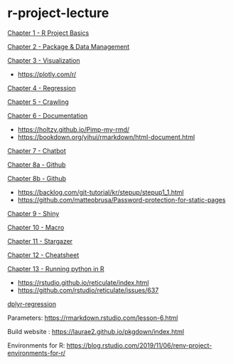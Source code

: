 # r-project-lecture

[Chapter 1 - R Project Basics](https://khbae.github.io/r-project-lecture/01_R_basics/basic123.html)

[Chapter 2 - Package & Data Management](https://khbae.github.io/r-project-lecture/02_패키지란_데이터처리/데이터처리.html)

[Chapter 3 - Visualization](https://khbae.github.io/r-project-lecture/03_시각화/visualization.html)
* https://plotly.com/r/

[Chapter 4 - Regression](https://khbae.github.io/r-project-lecture/04_회귀분석/회귀분석.html)

[Chapter 5 - Crawling](https://khbae.github.io/r-project-lecture/05_크롤링/크롤링.html)

[Chapter 6 - Documentation](https://khbae.github.io/r-project-lecture/06_문서화/rmarkdown.html)
* https://holtzy.github.io/Pimp-my-rmd/
* https://bookdown.org/yihui/rmarkdown/html-document.html

[Chapter 7 - Chatbot](https://khbae.github.io/r-project-lecture/07_chatbot/chatbot.html)

[Chapter 8a - Github](https://khbae.github.io/r-project-lecture/08_gitbub/github_1.html)

[Chapter 8b - Github](https://khbae.github.io/r-project-lecture/08_gitbub/github_2.html)
* https://backlog.com/git-tutorial/kr/stepup/stepup1_1.html
* https://github.com/matteobrusa/Password-protection-for-static-pages

[Chapter 9 - Shiny](https://khbae.github.io/r-project-lecture/09_shiny/Rshiny강의안.html)

[Chapter 10 - Macro](https://khbae.github.io/r-project-lecture/10_SAS/rmd_macro_in_r.html)

[Chapter 11 - Stargazer](./11_Stargazer/tabular.R)

[Chapter 12 - Cheatsheet](./12_cheatsheet/)

[Chapter 13 - Running python in R](./13_python/)
* https://rstudio.github.io/reticulate/index.html
* https://github.com/rstudio/reticulate/issues/637

[dplyr-regression](https://khbae.github.io/r-project-lecture/dplyr_regression/dplyr_regression.html)

Parameters: https://rmarkdown.rstudio.com/lesson-6.html

Build website : https://laurae2.github.io/pkgdown/index.html

Environments for R: https://blog.rstudio.com/2019/11/06/renv-project-environments-for-r/
